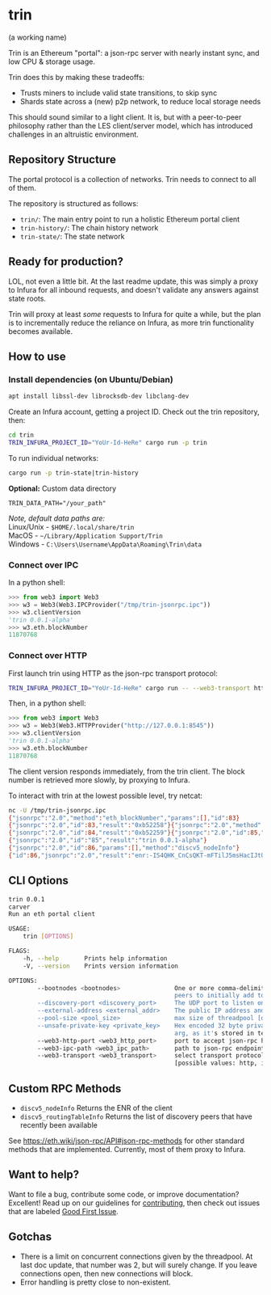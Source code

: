 # trin
(a working name)

Trin is an Ethereum "portal": a json-rpc server with nearly instant sync, and
low CPU & storage usage.

Trin does this by making these tradeoffs:
- Trusts miners to include valid state transitions, to skip sync
- Shards state across a (new) p2p network, to reduce local storage needs

This should sound similar to a light client. It is, but with a peer-to-peer
philosophy rather than the LES client/server model, which has introduced
challenges in an altruistic environment.

## Repository Structure

The portal protocol is a collection of networks. Trin needs to connect to all of them.

The repository is structured as follows:

- `trin/`: The main entry point to run a holistic Ethereum portal client
- `trin-history/`: The chain history network
- `trin-state/`: The state network

## Ready for production?

LOL, not even a little bit. At the last readme update, this was simply a proxy
to Infura for all inbound requests, and doesn't validate any answers against
state roots.

Trin will proxy at least *some* requests to Infura for quite a while, but the
plan is to incrementally reduce the reliance on Infura, as more trin
functionality becomes available.

## How to use

### Install dependencies (on Ubuntu/Debian)

```sh
apt install libssl-dev librocksdb-dev libclang-dev 
```

Create an Infura account, getting a project ID. Check out the trin repository, then:

```sh
cd trin
TRIN_INFURA_PROJECT_ID="YoUr-Id-HeRe" cargo run -p trin
```

To run individual networks:
```sh
cargo run -p trin-state|trin-history
```

**Optional:** Custom data directory
```shell
TRIN_DATA_PATH="/your_path"
```
*Note, default data paths are:*\
Linux/Unix - `$HOME/.local/share/trin`\
MacOS - `~/Library/Application Support/Trin`\
Windows - `C:\Users\Username\AppData\Roaming\Trin\data`

### Connect over IPC
In a python shell:
```py
>>> from web3 import Web3
>>> w3 = Web3(Web3.IPCProvider("/tmp/trin-jsonrpc.ipc"))
>>> w3.clientVersion
'trin 0.0.1-alpha'
>>> w3.eth.blockNumber
11870768
```

### Connect over HTTP
First launch trin using HTTP as the json-rpc transport protocol:
```sh
TRIN_INFURA_PROJECT_ID="YoUr-Id-HeRe" cargo run -- --web3-transport http
```

Then, in a python shell:
```py
>>> from web3 import Web3
>>> w3 = Web3(Web3.HTTPProvider("http://127.0.0.1:8545"))
>>> w3.clientVersion
'trin 0.0.1-alpha'
>>> w3.eth.blockNumber
11870768
```

The client version responds immediately, from the trin client. The block number is retrieved more slowly, by proxying to Infura.

To interact with trin at the lowest possible level, try netcat:
```sh
nc -U /tmp/trin-jsonrpc.ipc
{"jsonrpc":"2.0","method":"eth_blockNumber","params":[],"id":83}
{"jsonrpc":"2.0","id":83,"result":"0xb52258"}{"jsonrpc":"2.0","method":"eth_blockNumber","params":[],"id":84}
{"jsonrpc":"2.0","id":84,"result":"0xb52259"}{"jsonrpc":"2.0","id":85,"params":[],"method":"web3_clientVersion"}
{"jsonrpc":"2.0","id":"85","result":"trin 0.0.1-alpha"}
{"jsonrpc":"2.0","id":86,"params":[],"method":"discv5_nodeInfo"}
{"id":86,"jsonrpc":"2.0","result":"enr:-IS4QHK_CnCsQKT-mFTilJ5msHacIJtU91aYe8FhAd_K7G-ACO-FO2GPFOyM7kiphjXMwrNh8Y4mSbN3ufSdBQFzjikBgmlkgnY0gmlwhMCoAMKJc2VjcDI1NmsxoQNa58x56RRRcUeOegry5S4yQvLa6LKlDcbBPHL4H5Oy4oN1ZHCCIyg"}
```

## CLI Options
```sh
trin 0.0.1
carver
Run an eth portal client

USAGE:
    trin [OPTIONS]

FLAGS:
    -h, --help       Prints help information
    -V, --version    Prints version information

OPTIONS:
        --bootnodes <bootnodes>               One or more comma-delimited base64-encoded ENR's or multiaddr strings of
                                              peers to initially add to the local routing table [default: ]
        --discovery-port <discovery_port>     The UDP port to listen on. [default: 9000]
        --external-address <external_addr>    The public IP address and port under which this node is accessible
        --pool-size <pool_size>               max size of threadpool [default: 2]
        --unsafe-private-key <private_key>    Hex encoded 32 byte private key (considered unsafe to pass in pk as cli
                                              arg, as it's stored in terminal history - keyfile support coming soon)
        --web3-http-port <web3_http_port>     port to accept json-rpc http connections [default: 8545]
        --web3-ipc-path <web3_ipc_path>       path to json-rpc endpoint over IPC [default: /tmp/trin-jsonrpc.ipc]
        --web3-transport <web3_transport>     select transport protocol to serve json-rpc endpoint [default: ipc]
                                              [possible values: http, ipc]
```

## Custom RPC Methods
- `discv5_nodeInfo`     Returns the ENR of the client
- `discv5_routingTableInfo`     Returns the list of discovery peers that have recently been available

See https://eth.wiki/json-rpc/API#json-rpc-methods for other standard methods that are implemented. Currently, most of them proxy to Infura.

## Want to help?

Want to file a bug, contribute some code, or improve documentation? Excellent! Read up on our
guidelines for [contributing](contributor_guidelines.md),
then check out issues that are labeled
[Good First Issue](https://github.com/ethereum/trin/issues?q=is%3Aopen+is%3Aissue+label%3A%22good+first+issue%22).

## Gotchas

- There is a limit on concurrent connections given by the threadpool. At last
  doc update, that number was 2, but will surely change. If you leave
  connections open, then new connections will block.
- Error handling is pretty close to non-existent.
